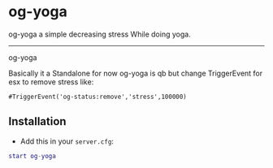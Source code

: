 # og-yoga
og-yoga a simple decreasing stress While doing yoga.

-------------------------------------------------------------------------------------------------------------------

og-yoga

Basically it a Standalone for now og-yoga is qb but change TriggerEvent for esx to remove stress like:

```#TriggerEvent('og-status:remove','stress',100000) ```


## Installation
- Add this in your `server.cfg`:

```lua
start og-yoga
```
